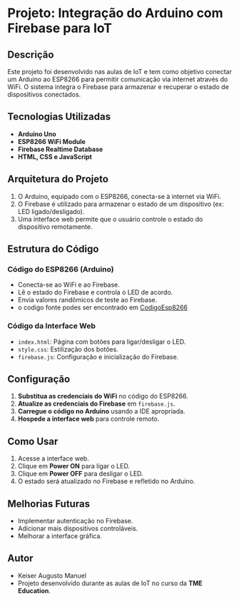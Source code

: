# Projeto: Integração do Arduino com Firebase para IoT

## Descrição
Este projeto foi desenvolvido nas aulas de IoT e tem como objetivo conectar um Arduino ao ESP8266 para permitir comunicação via internet através do WiFi. O sistema integra o Firebase para armazenar e recuperar o estado de dispositivos conectados.

## Tecnologias Utilizadas
- **Arduino Uno**
- **ESP8266 WiFi Module**
- **Firebase Realtime Database**
- **HTML, CSS e JavaScript**

## Arquitetura do Projeto
1. O Arduino, equipado com o ESP8266, conecta-se à internet via WiFi.
2. O Firebase é utilizado para armazenar o estado de um dispositivo (ex: LED ligado/desligado).
3. Uma interface web permite que o usuário controle o estado do dispositivo remotamente.

## Estrutura do Código
### Código do ESP8266 (Arduino)
- Conecta-se ao WiFi e ao Firebase.
- Lê o estado do Firebase e controla o LED de acordo.
- Envia valores randômicos de teste ao Firebase.
- o codigo fonte podes ser encontrado em [CodigoEsp8266](https://github.com/zilefc/IoT-UJC/tree/3da40505b65e7766a59e1e2646541cb34237060f/CodigoEsp8266)

### Código da Interface Web
- `index.html`: Página com botões para ligar/desligar o LED.
- `style.css`: Estilização dos botões.
- `firebase.js`: Configuração e inicialização do Firebase.

## Configuração
1. **Substitua as credenciais do WiFi** no código do ESP8266.
2. **Atualize as credenciais do Firebase** em `firebase.js`.
3. **Carregue o código no Arduino** usando a IDE apropriada.
4. **Hospede a interface web** para controle remoto.

## Como Usar
1. Acesse a interface web.
2. Clique em **Power ON** para ligar o LED.
3. Clique em **Power OFF** para desligar o LED.
4. O estado será atualizado no Firebase e refletido no Arduino.

## Melhorias Futuras
- Implementar autenticação no Firebase.
- Adicionar mais dispositivos controláveis.
- Melhorar a interface gráfica.

## Autor
- Keiser Augusto Manuel
- Projeto desenvolvido durante as aulas de IoT no curso da **TME Education**.

